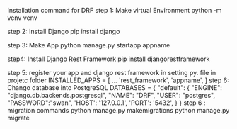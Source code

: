 Installation command for DRF
step 1: Make virtual Environment
    python -m venv venv

step 2: Install Django 
    pip install django

step 3: Make  App 
    python manage.py startapp appname

step4: Install Django Rest Framework
    pip install djangorestframework

step 5: register your app and django rest framework in setting py. file in projetc folder
    INSTALLED_APPS = [
        ...
        'rest_framework',
        'appname',
    ]
step 6: Chango database into PostgreSQL
    DATABASES = {
        "default": {
            "ENGINE": "django.db.backends.postgresql",
            "NAME": "DRF",
            "USER": "postgres",
            "PASSWORD":"swan",
            'HOST': '127.0.0.1',
            'PORT': '5432',
        }
    }
step 6 : migration commands
    python manage.py makemigrations
    python manage.py migrate
